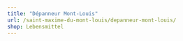 ```yaml
---
title: "Dépanneur Mont-Louis"
url: /saint-maxime-du-mont-louis/depanneur-mont-louis/
shop: Lebensmittel
---
```

